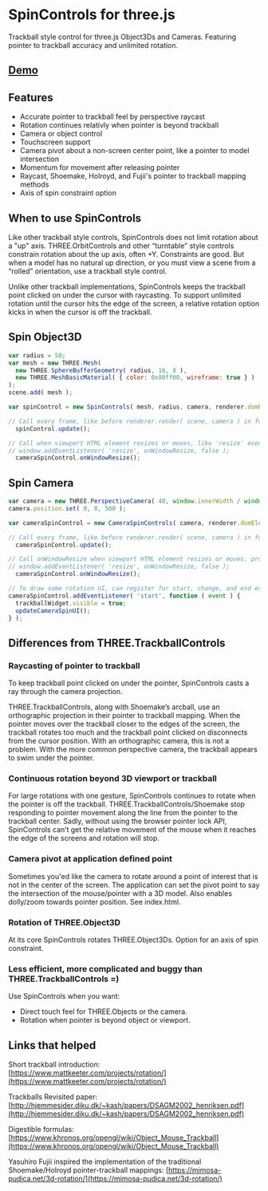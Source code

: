 # SpinControls for three.js

Trackball style control for three.js Object3Ds and Cameras. Featuring pointer to trackball accuracy and unlimited rotation. 


## [Demo](https://paulhax.github.io/spin-controls/)


## Features

- Accurate pointer to trackball feel by perspective raycast
- Rotation continues relativly when pointer is beyond trackball
- Camera or object control
- Touchscreen support
- Camera pivot about a non-screen center point, like a pointer to model intersection
- Momentum for movement after releasing pointer
- Raycast, Shoemake, Holroyd, and Fujii's pointer to trackball mapping methods
- Axis of spin constraint option


## When to use SpinControls

Like other trackball style controls, SpinControls does not limit rotation about a "up" axis.  THREE.OrbitControls and other “turntable” style controls constrain rotation about the up axis, often +Y.  Constraints are good.  But when a model has no natural up direction, or you must view a scene from a “rolled” orientation, use a trackball style control.

Unlike other trackball implementations, SpinControls keeps the trackball point clicked on under the cursor with raycasting.  To support unlimited rotation until the cursor hits the edge of the screen, a relative rotation option kicks in when the cursor is off the trackball.


## Spin Object3D
```javascript
var radius = 50;
var mesh = new THREE.Mesh(
  new THREE.SphereBufferGeometry( radius, 16, 8 ),
  new THREE.MeshBasicMaterial( { color: 0x00ff00, wireframe: true } )
);
scene.add( mesh );

var spinControl = new SpinControls( mesh, radius, camera, renderer.domElement );  

// Call every frame, like before renderer.render( scene, camera ) in function animate()
  spinControl.update();

// Call when viewport HTML element resizes or moves, like 'resize' event callback
// window.addEventListener( 'resize', onWindowResize, false );
  cameraSpinControl.onWindowResize();
```


## Spin Camera
```javascript
var camera = new THREE.PerspectiveCamera( 40, window.innerWidth / window.innerHeight, 1, 10000 );
camera.position.set( 0, 0, 500 );

var cameraSpinControl = new CameraSpinControls( camera, renderer.domElement );

// Call every frame, like before renderer.render( scene, camera ) in function animate()
  cameraSpinControl.update();

// Call onWindowResize when viewport HTML element resizes or moves, probably in 
// window.addEventListener( 'resize', onWindowResize, false );
  cameraSpinControl.onWindowResize();

// To draw some rotation UI, can register for start, change, and end events
cameraSpinControl.addEventListener( 'start', function ( event ) {
  trackballWidget.visible = true;
  updateCameraSpinUI();
} );
```


## Differences from THREE.TrackballControls


### Raycasting of pointer to trackball

To keep trackball point clicked on under the pointer, SpinControls casts a ray through the camera projection.

THREE.TrackballControls, along with Shoemake’s arcball, use an orthographic projection in their pointer to trackball mapping.  When the pointer moves over the trackball closer to the edges of the screen, the trackball rotates too much and the trackball point clicked on disconnects from the cursor position.  With an orthographic camera, this is not a problem.   With the more common perspective camera, the trackball appears to swim under the pointer.  


### Continuous rotation beyond 3D viewport or trackball

For large rotations with one gesture, SpinControls continues to rotate when the pointer is off the trackball.  THREE.TrackballControls/Shoemake stop responding to pointer movement along the line from the pointer to the trackball center.  Sadly, without using the browser pointer lock API, SpinControls can’t get the relative movement of the mouse when it reaches the edge of the screens and rotation will stop.

### Camera pivot at application defined point

Sometimes you'ed like the camera to rotate around a point of interest that is not in the center of the screen.  The application can set the pivot point to say the intersection of the mouse/pointer with a 3D model. Also enables dolly/zoom towards pointer position.  See index.html.

### Rotation of THREE.Object3D

At its core SpinControls rotates THREE.Object3Ds.  Option for an axis of spin constraint.

### Less efficient, more complicated and buggy than THREE.TrackballControls =)

Use SpinControls when you want:

*   Direct touch feel for THREE.Objects or the camera.
*   Rotation when pointer is beyond object or viewport.


## Links that helped

Short trackball introduction: [https://www.mattkeeter.com/projects/rotation/](https://www.mattkeeter.com/projects/rotation/)

Trackballs Revisited paper: [http://hjemmesider.diku.dk/~kash/papers/DSAGM2002_henriksen.pdf](http://hjemmesider.diku.dk/~kash/papers/DSAGM2002_henriksen.pdf)

Digestible formulas: [https://www.khronos.org/opengl/wiki/Object_Mouse_Trackball](https://www.khronos.org/opengl/wiki/Object_Mouse_Trackball)

Yasuhiro Fujii inspired the implementation of the traditional Shoemake/Holroyd pointer-trackball mappings: [https://mimosa-pudica.net/3d-rotation/](https://mimosa-pudica.net/3d-rotation/)

